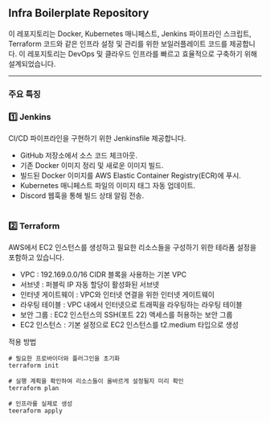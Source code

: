 ## Infra Boilerplate Repository
이 레포지토리는 Docker, Kubernetes 매니페스트, Jenkins 파이프라인 스크립트, Terraform 코드와 같은 인프라 설정 및 관리를 위한 보일러플레이트 코드를 제공합니다. 
이 레포지토리는 DevOps 및 클라우드 인프라를 빠르고 효율적으로 구축하기 위해 설계되었습니다.

---
### 주요 특징

### 1️⃣ Jenkins

CI/CD 파이프라인을 구현하기 위한 Jenkinsfile 제공합니다.
- GitHub 저장소에서 소스 코드 체크아웃.
- 기존 Docker 이미지 정리 및 새로운 이미지 빌드.
- 빌드된 Docker 이미지를 AWS Elastic Container Registry(ECR)에 푸시.
- Kubernetes 매니페스트 파일의 이미지 태그 자동 업데이트.
- Discord 웹훅을 통해 빌드 상태 알림 전송.
<br/><br/>

### 2️⃣ Terraform

AWS에서 EC2 인스턴스를 생성하고 필요한 리소스들을 구성하기 위한 테라폼 설정을 포함하고 있습니다.
- VPC : 192.169.0.0/16 CIDR 블록을 사용하는 기본 VPC
- 서브넷 : 퍼블릭 IP 자동 할당이 활성화된 서브넷
- 인터넷 게이트웨이 : VPC와 인터넷 연결을 위한 인터넷 게이트웨이
- 라우팅 테이블 : VPC 내에서 인터넷으로 트래픽을 라우팅하는 라우팅 테이블
- 보안 그룹 : EC2 인스턴스의 SSH(포트 22) 액세스를 허용하는 보안 그룹
- EC2 인스턴스 : 기본 설정으로 EC2 인스턴스를 t2.medium 타입으로 생성

적용 방법
```
# 필요한 프로바이더와 플러그인을 초기화
terraform init

# 실행 계획을 확인하여 리소스들이 올바르게 설정될지 미리 확인
terraform plan

# 인프라를 실제로 생성
teeraform apply
```
